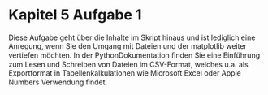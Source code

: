 # Kapitel 5 Aufgabe 1
Diese Aufgabe geht über die Inhalte im Skript hinaus und ist lediglich eine Anregung, wenn Sie den Umgang mit Dateien und der matplotlib weiter vertiefen möchten. In der PythonDokumentation ﬁnden Sie eine Einführung zum Lesen und Schreiben von Dateien im CSV-Format, welches u.a. als Exportformat in Tabellenkalkulationen wie Microsoft Excel oder Apple Numbers Verwendung ﬁndet.

